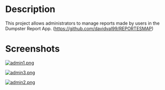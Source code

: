 # Description

This project allows administrators to manage reports made by users in the Dumpster Report App. (https://github.com/davidval99/REPORTESMAP)

# Screenshots

[![admin1.png](https://i.postimg.cc/4N49dJ3q/admin1.png)](https://postimg.cc/0r3QX1D0)

[![admin3.png](https://i.postimg.cc/L5DgTWxx/admin3.png)](https://postimg.cc/0K6N5VRS)

[![admin2.png](https://i.postimg.cc/mZy9BcT7/admin2.png)](https://postimg.cc/3WWNZx4w)
